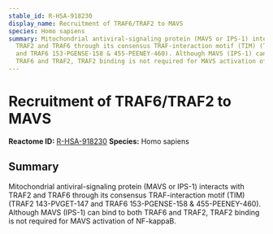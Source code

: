 ```yaml
---
stable_id: R-HSA-918230
display_name: Recruitment of TRAF6/TRAF2 to MAVS
species: Homo sapiens
summary: Mitochondrial antiviral-signaling protein (MAVS or IPS-1) interacts with
  TRAF2 and TRAF6 through its consensus TRAF-interaction motif (TIM) (TRAF2 143-PVGET-147
  and TRAF6 153-PGENSE-158 & 455-PEENEY-460). Although MAVS (IPS-1) can bind to both
  TRAF6 and TRAF2, TRAF2 binding is not required for MAVS activation of NF-kappaB.
---
```


# Recruitment of TRAF6/TRAF2 to MAVS
**Reactome ID:** [R-HSA-918230](https://reactome.org/content/detail/R-HSA-918230)
**Species:** Homo sapiens

## Summary

Mitochondrial antiviral-signaling protein (MAVS or IPS-1) interacts with TRAF2 and TRAF6 through its consensus TRAF-interaction motif (TIM) (TRAF2 143-PVGET-147 and TRAF6 153-PGENSE-158 & 455-PEENEY-460). Although MAVS (IPS-1) can bind to both TRAF6 and TRAF2, TRAF2 binding is not required for MAVS activation of NF-kappaB.
